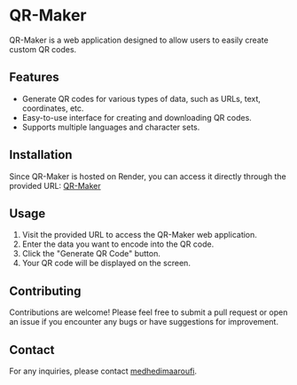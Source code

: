 # QR-Maker

QR-Maker is a web application designed to allow users to easily create custom QR codes.

## Features
- Generate QR codes for various types of data, such as URLs, text, coordinates, etc.
- Easy-to-use interface for creating and downloading QR codes.
- Supports multiple languages and character sets.

## Installation
Since QR-Maker is hosted on Render, you can access it directly through the provided URL: [QR-Maker](https://qr-maker-xysp.onrender.com)

## Usage
1. Visit the provided URL to access the QR-Maker web application.
2. Enter the data you want to encode into the QR code.
3. Click the "Generate QR Code" button.
4. Your QR code will be displayed on the screen.

## Contributing
Contributions are welcome! Please feel free to submit a pull request or open an issue if you encounter any bugs or have suggestions for improvement.

## Contact
For any inquiries, please contact [medhedimaaroufi](mailto:medhedimaaroufi@gmail.com).
